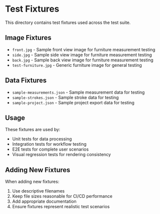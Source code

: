 # Test Fixtures

This directory contains test fixtures used across the test suite.

## Image Fixtures

- `front.jpg` - Sample front view image for furniture measurement testing
- `side.jpg` - Sample side view image for furniture measurement testing  
- `back.jpg` - Sample back view image for furniture measurement testing
- `test-furniture.jpg` - Generic furniture image for general testing

## Data Fixtures

- `sample-measurements.json` - Sample measurement data for testing
- `sample-strokes.json` - Sample stroke data for testing
- `sample-project.json` - Sample project export data for testing

## Usage

These fixtures are used by:
- Unit tests for data processing
- Integration tests for workflow testing
- E2E tests for complete user scenarios
- Visual regression tests for rendering consistency

## Adding New Fixtures

When adding new fixtures:
1. Use descriptive filenames
2. Keep file sizes reasonable for CI/CD performance
3. Add appropriate documentation
4. Ensure fixtures represent realistic test scenarios